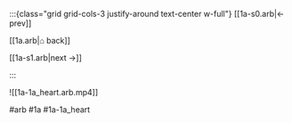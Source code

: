 :::{class="grid grid-cols-3 justify-around text-center w-full"}
[[1a-s0.arb|← prev]]

[[1a.arb|⌂ back]]

[[1a-s1.arb|next →]]

:::

![[1a-1a_heart.arb.mp4]]

#arb #1a #1a-1a_heart
